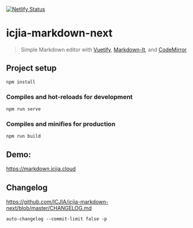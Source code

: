 [![Netlify Status](https://api.netlify.com/api/v1/badges/efc7c372-8945-4089-acbd-5201f59a753e/deploy-status)](https://app.netlify.com/sites/nostalgic-shaw-a15a61/deploys)

# icjia-markdown-next

> Simple Markdown editor with [Vuetify](https://vuetifyjs.com/en/), [Markdown-It](https://github.com/markdown-it/markdown-it), and [CodeMirror](https://codemirror.net/)

## Project setup

```
npm install
```

### Compiles and hot-reloads for development

```
npm run serve
```

### Compiles and minifies for production

```
npm run build
```

## Demo:

https://markdown.icjia.cloud

## Changelog

https://github.com/ICJIA/icjia-markdown-next/blob/master/CHANGELOG.md

`auto-changelog --commit-limit false -p`
